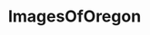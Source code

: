 ---
title: ImagesOfOregon
crosslinks:
- EarthPorn
- pics
- oregon
- whatsthisplant
- whatsthisbug
- imagesofnetwork
- itookapicture
- trees
- Portland
- mildlyinteresting
- u_2BrkOnThru
- CampingandHiking
- tattoos
- hiking
- Rainbow6
- whatisthisthing
- NatureIsFuckingLit
- SkyPorn
- aww
- rockhounds
---